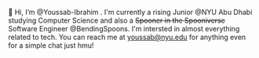 👋 Hi, I’m @Youssab-Ibrahim . I'm currently a rising Junior @NYU Abu Dhabi studying Computer Science and also a ~~Spooner in the Spooniverse~~ Software Engineer @BendingSpoons. I'm intersted in almost everything related to tech. You can reach me at youssab@nyu.edu for anything even for a simple chat just hmu!


<!---
Youssab-Ibrahim/Youssab-Ibrahim is a ✨ special ✨ repository because its `README.md` (this file) appears on your GitHub profile.
You can click the Preview link to take a look at your changes.
--->
